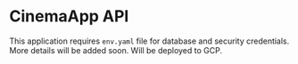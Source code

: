 # CinemaApp API

This application requires `env.yaml` file for database and security credentials. More details will be added soon.
Will be deployed to GCP.
